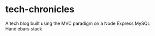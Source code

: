 # tech-chronicles
A tech blog built using the MVC paradigm on a Node Express MySQL Handlebars stack
